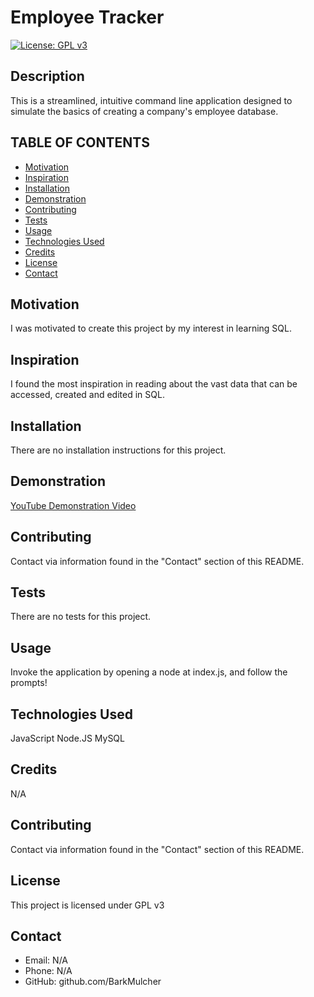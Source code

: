
  # Employee Tracker

  [![License: GPL v3](https://img.shields.io/badge/License-GPLv3-blue.svg)](https://www.gnu.org/licenses/gpl-3.0) 

  ## Description
  This is a streamlined, intuitive command line application designed to simulate the basics of creating a company's employee database.

  ## TABLE OF CONTENTS
  * [Motivation](#motivation)
  * [Inspiration](#inspiration)
  * [Installation](#installation)
  * [Demonstration](#demonstration)
  * [Contributing](#contributing)
  * [Tests](#Tests)
  * [Usage](#usage)
  * [Technologies Used](#languages)
  * [Credits](#credits)
  * [License](#license)
  * [Contact](#contact)
  
  ## Motivation
  I was motivated to create this project by my interest in learning SQL.

  ## Inspiration
  I found the most inspiration in reading about the vast data that can be accessed, created and edited in SQL.

  ## Installation
  There are no installation instructions for this project.

  ## Demonstration
  [YouTube Demonstration Video](https://youtu.be/F62EF2GssKo)

  ## Contributing
  Contact via information found in the "Contact" section of this README.

  ## Tests
  There are no tests for this project.

  ## Usage
  Invoke the application by opening a node at index.js, and follow the prompts!

  ## Technologies Used
  JavaScript
  Node.JS
  MySQL

  ## Credits
  N/A

  ## Contributing
  Contact via information found in the "Contact" section of this README.

  ## License
  This project is licensed under GPL v3

  ## Contact
  * Email: N/A
  * Phone: N/A
  * GitHub: github.com/BarkMulcher
